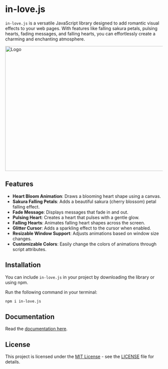 # in-love.js

`in-love.js` is a versatile JavaScript library designed to add romantic visual effects to your web pages. With features like falling sakura petals, pulsing hearts, fading messages, and falling hearts, you can effortlessly create a charming and enchanting atmosphere.

<img src="https://github.com/Abinesh-Mathivanan/in-love.js/assets/113496287/b2826419-f5fc-4a3e-b277-9033dc363634" alt="Logo" width="800" height="400"> 


## Features

- **Heart Bloom Animation**: Draws a blooming heart shape using a canvas.
- **Sakura Falling Petals**: Adds a beautiful sakura (cherry blossom) petal falling effect.
- **Fade Message**: Displays messages that fade in and out.
- **Pulsing Heart**: Creates a heart that pulses with a gentle glow.
- **Falling Hearts**: Animates falling heart shapes across the screen.
- **Glitter Cursor**: Adds a sparkling effect to the cursor when enabled.
- **Resizable Window Support**: Adjusts animations based on window size changes.
- **Customizable Colors**: Easily change the colors of animations through script attributes.

## Installation

You can include `in-love.js` in your project by downloading the library or using npm.

Run the following command in your terminal:

```bash
npm i in-love.js
```

## Documentation

Read the [documentation here](https://abinesh-mathivanan.github.io/inlove-docs.io/#/).

## License
This project is licensed under the [MIT License](https://opensource.org/licenses/MIT) - see the [LICENSE](LICENSE) file for details.

